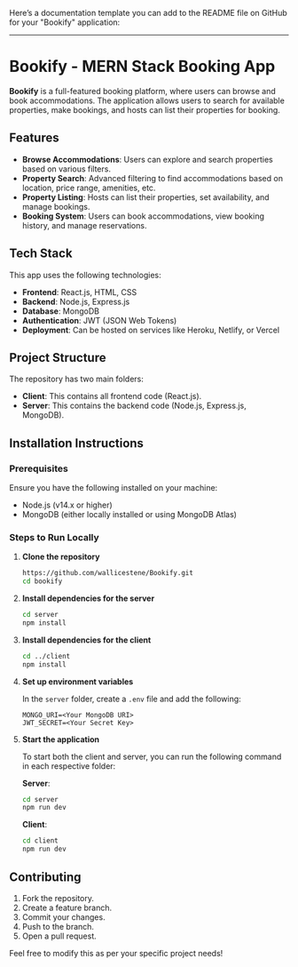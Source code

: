 Here’s a documentation template you can add to the README file on GitHub for your "Bookify" application:

---

# Bookify - MERN Stack Booking App

**Bookify** is a full-featured booking platform, where users can browse and book accommodations. The application allows users to search for available properties, make bookings, and hosts can list their properties for booking.

## Features
- **Browse Accommodations**: Users can explore and search properties based on various filters.
- **Property Search**: Advanced filtering to find accommodations based on location, price range, amenities, etc.
- **Property Listing**: Hosts can list their properties, set availability, and manage bookings.
- **Booking System**: Users can book accommodations, view booking history, and manage reservations.

## Tech Stack
This app uses the following technologies:
- **Frontend**: React.js, HTML, CSS
- **Backend**: Node.js, Express.js
- **Database**: MongoDB
- **Authentication**: JWT (JSON Web Tokens)
- **Deployment**: Can be hosted on services like Heroku, Netlify, or Vercel

## Project Structure
The repository has two main folders:

- **Client**: This contains all frontend code (React.js).
- **Server**: This contains the backend code (Node.js, Express.js, MongoDB).

## Installation Instructions

### Prerequisites
Ensure you have the following installed on your machine:
- Node.js (v14.x or higher)
- MongoDB (either locally installed or using MongoDB Atlas)

### Steps to Run Locally

1. **Clone the repository**
   ```bash
   https://github.com/wallicestene/Bookify.git
   cd bookify
   ```

2. **Install dependencies for the server**
   ```bash
   cd server
   npm install
   ```

3. **Install dependencies for the client**
   ```bash
   cd ../client
   npm install
   ```

4. **Set up environment variables**
   
   In the `server` folder, create a `.env` file and add the following:
   ```plaintext
   MONGO_URI=<Your MongoDB URI>
   JWT_SECRET=<Your Secret Key>
   ```

5. **Start the application**

   To start both the client and server, you can run the following command in each respective folder:

   **Server**:
   ```bash
   cd server
   npm run dev
   ```

   **Client**:
   ```bash
   cd client
   npm run dev
   ```

## Contributing
1. Fork the repository.
2. Create a feature branch.
3. Commit your changes.
4. Push to the branch.
5. Open a pull request.

Feel free to modify this as per your specific project needs!
